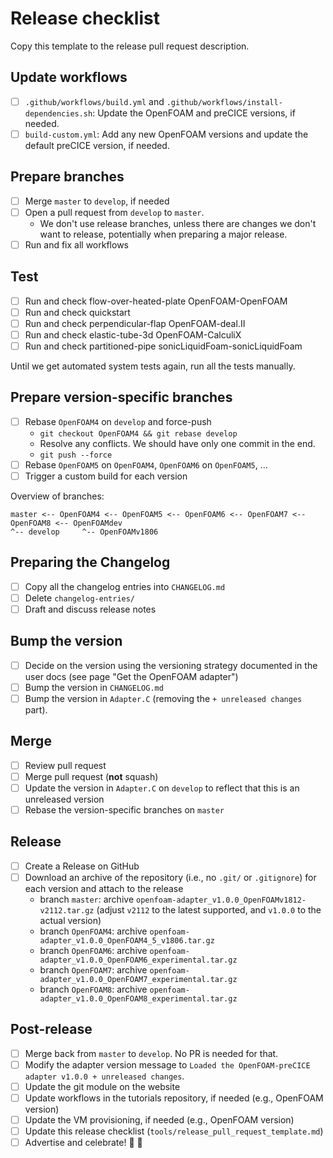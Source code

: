 # Release checklist

Copy this template to the release pull request description.

## Update workflows

- [ ] `.github/workflows/build.yml` and `.github/workflows/install-dependencies.sh`: Update the OpenFOAM and preCICE versions, if needed.
- [ ] `build-custom.yml`: Add any new OpenFOAM versions and update the default preCICE version, if needed.

## Prepare branches

- [ ] Merge `master` to `develop`, if needed
- [ ] Open a pull request from `develop` to `master`.
  - We don't use release branches, unless there are changes we don't want to release, potentially when preparing a major release.
- [ ] Run and fix all workflows

## Test

- [ ] Run and check flow-over-heated-plate OpenFOAM-OpenFOAM
- [ ] Run and check quickstart
- [ ] Run and check perpendicular-flap OpenFOAM-deal.II
- [ ] Run and check elastic-tube-3d OpenFOAM-CalculiX
- [ ] Run and check partitioned-pipe sonicLiquidFoam-sonicLiquidFoam

Until we get automated system tests again, run all the tests manually.

## Prepare version-specific branches

- [ ] Rebase `OpenFOAM4` on `develop` and force-push
  - `git checkout OpenFOAM4 && git rebase develop`
  - Resolve any conflicts. We should have only one commit in the end.
  - `git push --force`
- [ ] Rebase `OpenFOAM5` on `OpenFOAM4`, `OpenFOAM6` on `OpenFOAM5`, ...
- [ ] Trigger a custom build for each version

Overview of branches:

```text
master <-- OpenFOAM4 <-- OpenFOAM5 <-- OpenFOAM6 <-- OpenFOAM7 <-- OpenFOAM8 <-- OpenFOAMdev
^-- develop     ^-- OpenFOAMv1806
```

## Preparing the Changelog

- [ ] Copy all the changelog entries into `CHANGELOG.md`
- [ ] Delete `changelog-entries/`
- [ ] Draft and discuss release notes

## Bump the version

- [ ] Decide on the version using the versioning strategy documented in the user docs (see page "Get the OpenFOAM adapter")
- [ ] Bump the version in `CHANGELOG.md`
- [ ] Bump the version in `Adapter.C` (removing the `+ unreleased changes` part).

## Merge

- [ ] Review pull request
- [ ] Merge pull request (**not** squash)
- [ ] Update the version in `Adapter.C` on `develop` to reflect that this is an unreleased version
- [ ] Rebase the version-specific branches on `master`

## Release

- [ ] Create a Release on GitHub
- [ ] Download an archive of the repository (i.e., no `.git/` or `.gitignore`) for each version and attach to the release
  - branch `master`: archive `openfoam-adapter_v1.0.0_OpenFOAMv1812-v2112.tar.gz` (adjust `v2112` to the latest supported, and `v1.0.0` to the actual version)
  - branch `OpenFOAM4`: archive `openfoam-adapter_v1.0.0_OpenFOAM4_5_v1806.tar.gz`
  - branch `OpenFOAM6`: archive `openfoam-adapter_v1.0.0_OpenFOAM6_experimental.tar.gz`
  - branch `OpenFOAM7`: archive `openfoam-adapter_v1.0.0_OpenFOAM7_experimental.tar.gz`
  - branch `OpenFOAM8`: archive `openfoam-adapter_v1.0.0_OpenFOAM8_experimental.tar.gz`

## Post-release

- [ ] Merge back from `master` to `develop`. No PR is needed for that.
- [ ] Modify the adapter version message to `Loaded the OpenFOAM-preCICE adapter v1.0.0 + unreleased changes`.
- [ ] Update the git module on the website
- [ ] Update workflows in the tutorials repository, if needed (e.g., OpenFOAM version)
- [ ] Update the VM provisioning, if needed (e.g., OpenFOAM version)
- [ ] Update this release checklist (`tools/release_pull_request_template.md`)
- [ ] Advertise and celebrate! :tada: :beers:
